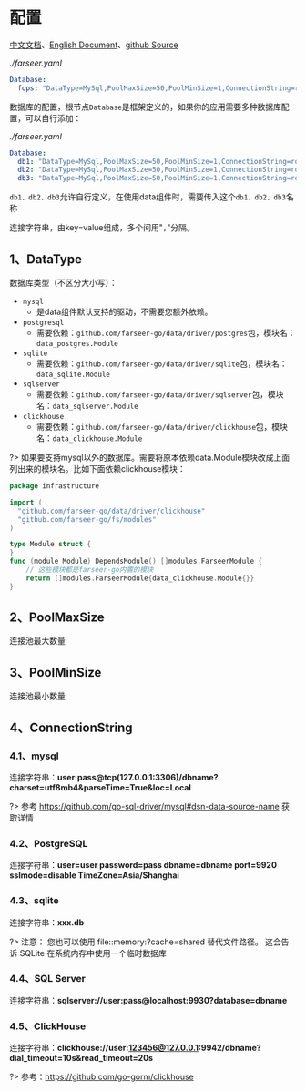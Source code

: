 # 配置
[中文文档](https://farseer-go.github.io/doc/)、[English Document](https://farseer-go.github.io/doc/#/en-us/)、[github Source](https://github.com/farseer-go/data)

_./farseer.yaml_
```yaml
Database:
  fops: "DataType=MySql,PoolMaxSize=50,PoolMinSize=1,ConnectionString=root:123456@tcp(mysql:3306)/fops?charset=utf8&parseTime=True&loc=Local"
```

数据库的配置，根节点`Database`是框架定义的，如果你的应用需要多种数据库配置，可以自行添加：

_./farseer.yaml_
```yaml
Database:
  db1: "DataType=MySql,PoolMaxSize=50,PoolMinSize=1,ConnectionString=root:123456@tcp(mysql:3306)/fops?charset=utf8&parseTime=True&loc=Local"
  db2: "DataType=MySql,PoolMaxSize=50,PoolMinSize=1,ConnectionString=root:123456@tcp(mysql:3306)/fops?charset=utf8&parseTime=True&loc=Local"
  db3: "DataType=MySql,PoolMaxSize=50,PoolMinSize=1,ConnectionString=root:123456@tcp(mysql:3306)/fops?charset=utf8&parseTime=True&loc=Local"
```

`db1、db2、db3`允许自行定义，在使用data组件时，需要传入这个`db1、db2、db3`名称

连接字符串，由key=value组成，多个间用"`,`"分隔。

## 1、DataType
数据库类型（不区分大小写）：
- `mysql`
  - 是data组件默认支持的驱动，不需要您额外依赖。
- `postgresql`
  - 需要依赖：`github.com/farseer-go/data/driver/postgres`包，模块名：`data_postgres.Module`
- `sqlite`
  - 需要依赖：`github.com/farseer-go/data/driver/sqlite`包，模块名：`data_sqlite.Module`
- `sqlserver`
  - 需要依赖：`github.com/farseer-go/data/driver/sqlserver`包，模块名：`data_sqlserver.Module`
- `clickhouse`
  - 需要依赖：`github.com/farseer-go/data/driver/clickhouse`包，模块名：`data_clickhouse.Module`

?> 如果要支持mysql以外的数据库。需要将原本依赖data.Module模块改成上面列出来的模块名。比如下面依赖clickhouse模块：
```go
package infrastructure

import (
  "github.com/farseer-go/data/driver/clickhouse"
  "github.com/farseer-go/fs/modules"
)

type Module struct {
}
func (module Module) DependsModule() []modules.FarseerModule {
	// 这些模块都是farseer-go内置的模块
	return []modules.FarseerModule{data_clickhouse.Module{}}
}
```
## 2、PoolMaxSize
连接池最大数量

## 3、PoolMinSize
连接池最小数量

## 4、ConnectionString
### 4.1、mysql
连接字符串：**user:pass@tcp(127.0.0.1:3306)/dbname?charset=utf8mb4&parseTime=True&loc=Local**

?> 参考 https://github.com/go-sql-driver/mysql#dsn-data-source-name 获取详情
### 4.2、PostgreSQL
连接字符串：**user=user password=pass dbname=dbname port=9920 sslmode=disable TimeZone=Asia/Shanghai**

### 4.3、sqlite
连接字符串：**xxx.db**

?> 注意： 您也可以使用 file::memory:?cache=shared 替代文件路径。 这会告诉 SQLite 在系统内存中使用一个临时数据库

### 4.4、SQL Server
连接字符串：**sqlserver://user:pass@localhost:9930?database=dbname**

### 4.5、ClickHouse
连接字符串：**clickhouse://user:123456@127.0.0.1:9942/dbname?dial_timeout=10s&read_timeout=20s**

?> 参考：https://github.com/go-gorm/clickhouse